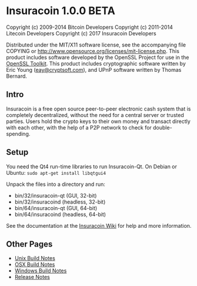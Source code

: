 Insuracoin 1.0.0 BETA
====================

Copyright (c) 2009-2014 Bitcoin Developers
Copyright (c) 2011-2014 Litecoin Developers
Copyright (c) 2017 Insuracoin Developers

Distributed under the MIT/X11 software license, see the accompanying
file COPYING or http://www.opensource.org/licenses/mit-license.php.
This product includes software developed by the OpenSSL Project for use in the [OpenSSL Toolkit](http://www.openssl.org/). This product includes
cryptographic software written by Eric Young ([eay@cryptsoft.com](mailto:eay@cryptsoft.com)), and UPnP software written by Thomas Bernard.


Intro
---------------------
Insuracoin is a free open source peer-to-peer electronic cash system that is
completely decentralized, without the need for a central server or trusted
parties.  Users hold the crypto keys to their own money and transact directly
with each other, with the help of a P2P network to check for double-spending.


Setup
---------------------
You need the Qt4 run-time libraries to run Insuracoin-Qt. On Debian or Ubuntu:
	`sudo apt-get install libqtgui4`

Unpack the files into a directory and run:

- bin/32/insuracoin-qt (GUI, 32-bit)
- bin/32/insuracoind (headless, 32-bit)
- bin/64/insuracoin-qt (GUI, 64-bit)
- bin/64/insuracoind (headless, 64-bit)

See the documentation at the [Insuracoin Wiki](http://insuracoin.info)
for help and more information.


Other Pages
---------------------
- [Unix Build Notes](build-unix.md)
- [OSX Build Notes](build-osx.md)
- [Windows Build Notes](build-msw.md)
- [Release Notes](release-notes.md)

